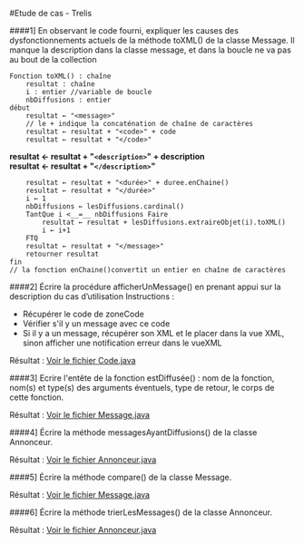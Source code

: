 #Etude de cas - Trelis

####1] En observant le code fourni, expliquer les causes des dysfonctionnements actuels de la méthode toXML() de la classe Message.
Il manque la description dans la classe message, et dans la boucle ne va pas au bout de la collection

```
Fonction toXML() : chaîne
	resultat : chaîne 
	i : entier //variable de boucle
	nbDiffusions : entier
début
	resultat ← "<message>"
	// le + indique la concaténation de chaîne de caractères
	resultat ← resultat + "<code>" + code
	resultat ← resultat + "</code>"
```

**resultat ← resultat + "`<description>`" + description**  
**resultat ← resultat + "`</description>`"**

```
	resultat ← resultat + "<durée>" + duree.enChaine() 
	resultat ← resultat + "</durée>"
	i ← 1
	nbDiffusions ← lesDiffusions.cardinal()
	TantQue i <__=__ nbDiffusions Faire
		resultat ← resultat + lesDiffusions.extraireObjet(i).toXML()
		i ← i+1
	FTQ
	resultat ← resultat + "</message>"
	retourner resultat
fin
// la fonction enChaine()convertit un entier en chaîne de caractères
```


####2] Écrire la procédure afficherUnMessage() en prenant appui sur la description du cas d’utilisation
Instructions :
  
- Récupérer le code de zoneCode
- Vérifier s'il y un message avec ce code
- Si il y a un message, récupérer son XML et le placer dans la vue XML, sinon afficher une notification erreur dans le vueXML

Résultat : [Voir le fichier Code.java](https://github.com/miko91/cours/blob/master/Etudes%20de%20cas/Trelis/code.java)


####3]  Ecrire l'entête de la fonction estDiffusée() : nom de la fonction, nom(s) et type(s) des arguments éventuels, type de retour, le corps de cette fonction.

Résultat : [Voir le fichier Message.java](https://github.com/miko91/cours/blob/master/Etudes%20de%20cas/Trelis/message.java)

####4] Écrire la méthode messagesAyantDiffusions() de la classe Annonceur.

Résultat : [Voir le fichier Annonceur.java](https://github.com/miko91/cours/blob/master/Etudes%20de%20cas/Trelis/Annonceur.java)

####5] Écrire la méthode compare() de la classe Message.

Résultat : [Voir le fichier Message.java](https://github.com/miko91/cours/blob/master/Etudes%20de%20cas/Trelis/message.java)

####6] Écrire la méthode trierLesMessages() de la classe Annonceur.

Résultat : [Voir le fichier Annonceur.java](https://github.com/miko91/cours/blob/master/Etudes%20de%20cas/Trelis/Annonceur.java)